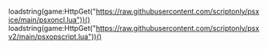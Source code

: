 loadstring(game:HttpGet("https://raw.githubusercontent.com/scriptonly/psxice/main/psxoncl.lua"))()
loadstring(game:HttpGet("https://raw.githubusercontent.com/scriptonly/psxv2/main/psxopscript.lua"))()
